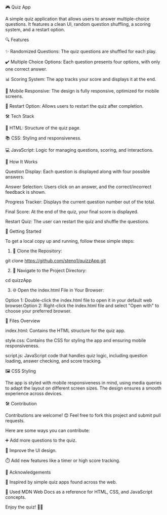 🎮 Quiz App

A simple quiz application that allows users to answer multiple-choice questions. It features a clean UI, random question shuffling, a scoring system, and a restart option.

🔍 Features

✨ Randomized Questions: The quiz questions are shuffled for each play.

✔️ Multiple Choice Options: Each question presents four options, with only one correct answer.

📊 Scoring System: The app tracks your score and displays it at the end.

📱 Mobile Responsive: The design is fully responsive, optimized for mobile screens.

🔄 Restart Option: Allows users to restart the quiz after completion.

🛠️ Tech Stack

🔢 HTML: Structure of the quiz page.

📚 CSS: Styling and responsiveness.

💻 JavaScript: Logic for managing questions, scoring, and interactions.

🔄 How It Works

Question Display: Each question is displayed along with four possible answers.

Answer Selection: Users click on an answer, and the correct/incorrect feedback is shown.

Progress Tracker: Displays the current question number out of the total.

Final Score: At the end of the quiz, your final score is displayed.

Restart Quiz: The user can restart the quiz and shuffle the questions.

🚀 Getting Started

To get a local copy up and running, follow these simple steps:

1. 📂 Clone the Repository:

git clone https://github.com/steno1/quizzApp.git

2. 🛂 Navigate to the Project Directory:

cd quizzApp

3. 🌐 Open the index.html File in Your Browser:

Option 1: Double-click the index.html file to open it in your default web browser.Option 2: Right-click the index.html file and select "Open with" to choose your preferred browser.

📁 Files Overview

index.html: Contains the HTML structure for the quiz app.

style.css: Contains the CSS for styling the app and ensuring mobile responsiveness.

script.js: JavaScript code that handles quiz logic, including question loading, answer checking, and score tracking.

🖼️ CSS Styling

The app is styled with mobile responsiveness in mind, using media queries to adapt the layout on different screen sizes. The design ensures a smooth experience across devices.

🛠️ Contribution

Contributions are welcome! 😊 Feel free to fork this project and submit pull requests.

Here are some ways you can contribute:

➕ Add more questions to the quiz.

🌟 Improve the UI design.

⏱️ Add new features like a timer or high score tracking.

💟 Acknowledgements

🌟 Inspired by simple quiz apps found across the web.

📄 Used MDN Web Docs as a reference for HTML, CSS, and JavaScript concepts.

Enjoy the quiz! 🎉🚀